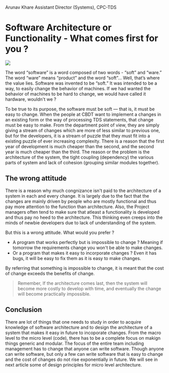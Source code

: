 Arunav Khare
Assistant Director (Systems), CPC-TDS

Software Architecture or Functionality - What comes first for you ?
========================

![](https://www.crucibledevlabs.com/themes/demo/assets/images/resource/cartoonie-1.png)

The word “software” is a word composed of two words - “soft” and “ware.” The word “ware” means “product” and the word
“soft”… Well, that’s where the value lies. Software was invented to be “soft.” It was intended to be a way, to easily change the behavior of machines. If we had wanted the behavior of machines to be hard to change, we would have called it hardware, wouldn't we ?

To be true to its purpose, the software must be soft — that is, it must be easy to change. When the people at CBDT want to implement a changes in an existing form or the way of processing TDS statements, that change must be easy to make. From the department point of view, they are simply giving a stream of changes which are more of less similar to previous one, but for the developers, it is a stream of puzzle that they must fit into a existing puzzle of ever increasing complexity. There is a reason that the first year of development is much cheaper than the second, and the second year is much cheaper than the third. The reason or the problem is the architecture of the system, the tight coupling (dependency) the various parts of system and lack of cohesion (grouping similar modules together).

The wrong attitude
----------------------------------

There is a reason why much congnizance isn't paid to the architecture of a system in each and every change. It is largely due to the fact that the changes are mainly driven by people who are mostly functional and thus pay more attention to the function than architecture. Also, the Project managers often tend to make sure that atleast a functionality is developed and thus pay no heed to the architecture. This thinking even creeps into the minds of newbie developers due to lack of understanding of the system.

But this is a wrong attitude. What would you prefer ?
- A program that works perfectly but is impossible to change ? Meaning if tomorrow the requirements change you won't be able to make changes.
- Or a program that makes it easy to incorporate changes ? Even it has bugs, it will be easy to fix them as it is easy to make changes.

By referring that something is impossible to change, it is meant that the cost of change exceeds the benefits of change.

> Remember, If the architecture comes last, then the system will become more costly to develop with time, and eventually the change will become practically impossible. 

Conclusion
-------------

There are lot of things that one needs to study in order to acquire knowledge of software architecture and to design the architecture of a system that makes it easy in future to incoporate changes. From the macro level to the micro level (code), there has to be a complete focus on makign things generic and modular. The focus of the entire team including management has to change that anyone can write software. Though anyone can write software, but only a few can write software that is easy to change and the cost of changes do not rise exponentially in future. We will see in next article some of design principles for micro level architecture.




